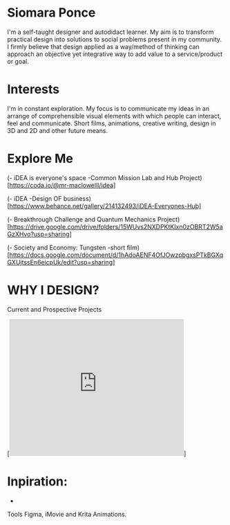 # Siomara Ponce

I'm a self-taught designer and autodidact learner. My aim is to transform practical design into solutions to social problems present in my community.
I firmly believe that design applied as a way/method of thinking can approach an objective yet integrative way to add value to a service/product or goal.

# Interests
I'm in constant exploration. My focus is to communicate my ideas in an arrange of 
comprehensible visual elements with which people can interact, feel and communicate. 
Short films, animations, creative writing, design in 3D and 2D and other future means. 

# Explore Me

(- iDEA is everyone's space -Common Mission Lab and Hub Project)
[https://coda.io/@mr-maclowelll/idea]

(- iDEA  -Design OF business)
[https://www.behance.net/gallery/214132493/iDEA-Everyones-Hub]

(- Breakthrough Challenge and Quantum Mechanics Project)  [https://drive.google.com/drive/folders/15WUvs2NXDPKtKIxn0zOBRT2W5aGzXHvo?usp=sharing] 

(- Society and Economy: Tungsten -short film)
[https://docs.google.com/document/d/1hAdoAENF4OfJOwzpbgxsPTkBGXqGXUjtssEn6eicpUk/edit?usp=sharing]

# WHY I DESIGN? 
Current and Prospective Projects

[<iframe src="https://www.behance.net/embed/project/214132493?ilo0=1" height="316" width="404" allowfullscreen lazyload frameborder="0" allow="clipboard-write" refererPolicy="strict-origin-when-cross-origin"></iframe>] 

# Inpiration: 

-


Tools
Figma, iMovie and Krita Animations.  


